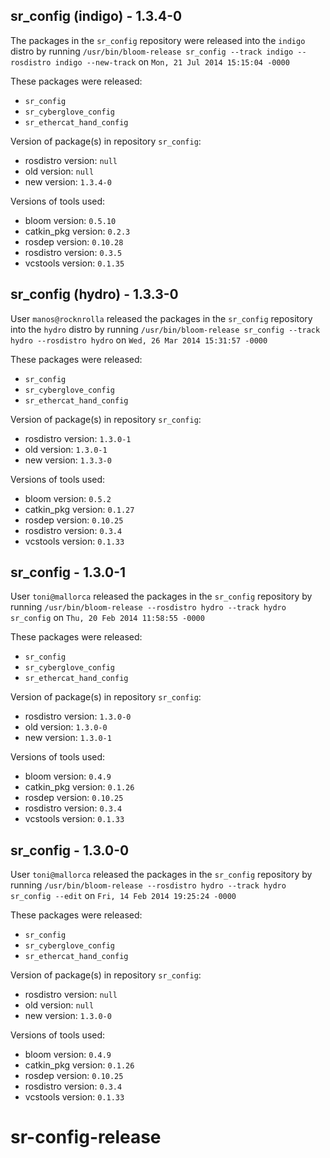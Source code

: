 ## sr_config (indigo) - 1.3.4-0

The packages in the `sr_config` repository were released into the `indigo` distro by running `/usr/bin/bloom-release sr_config --track indigo --rosdistro indigo --new-track` on `Mon, 21 Jul 2014 15:15:04 -0000`

These packages were released:
- `sr_config`
- `sr_cyberglove_config`
- `sr_ethercat_hand_config`

Version of package(s) in repository `sr_config`:
- rosdistro version: `null`
- old version: `null`
- new version: `1.3.4-0`

Versions of tools used:
- bloom version: `0.5.10`
- catkin_pkg version: `0.2.3`
- rosdep version: `0.10.28`
- rosdistro version: `0.3.5`
- vcstools version: `0.1.35`


## sr_config (hydro) - 1.3.3-0

User `manos@rocknrolla` released the packages in the `sr_config` repository into the `hydro` distro by running `/usr/bin/bloom-release sr_config --track hydro --rosdistro hydro` on `Wed, 26 Mar 2014 15:31:57 -0000`

These packages were released:
- `sr_config`
- `sr_cyberglove_config`
- `sr_ethercat_hand_config`

Version of package(s) in repository `sr_config`:
- rosdistro version: `1.3.0-1`
- old version: `1.3.0-1`
- new version: `1.3.3-0`

Versions of tools used:
- bloom version: `0.5.2`
- catkin_pkg version: `0.1.27`
- rosdep version: `0.10.25`
- rosdistro version: `0.3.4`
- vcstools version: `0.1.33`


## sr_config - 1.3.0-1

User `toni@mallorca` released the packages in the `sr_config` repository by running `/usr/bin/bloom-release --rosdistro hydro --track hydro sr_config` on `Thu, 20 Feb 2014 11:58:55 -0000`

These packages were released:
- `sr_config`
- `sr_cyberglove_config`
- `sr_ethercat_hand_config`

Version of package(s) in repository `sr_config`:
- rosdistro version: `1.3.0-0`
- old version: `1.3.0-0`
- new version: `1.3.0-1`

Versions of tools used:
- bloom version: `0.4.9`
- catkin_pkg version: `0.1.26`
- rosdep version: `0.10.25`
- rosdistro version: `0.3.4`
- vcstools version: `0.1.33`


## sr_config - 1.3.0-0

User `toni@mallorca` released the packages in the `sr_config` repository by running `/usr/bin/bloom-release --rosdistro hydro --track hydro sr_config --edit` on `Fri, 14 Feb 2014 19:25:24 -0000`

These packages were released:
- `sr_config`
- `sr_cyberglove_config`
- `sr_ethercat_hand_config`

Version of package(s) in repository `sr_config`:
- rosdistro version: `null`
- old version: `null`
- new version: `1.3.0-0`

Versions of tools used:
- bloom version: `0.4.9`
- catkin_pkg version: `0.1.26`
- rosdep version: `0.10.25`
- rosdistro version: `0.3.4`
- vcstools version: `0.1.33`


sr-config-release
=================
